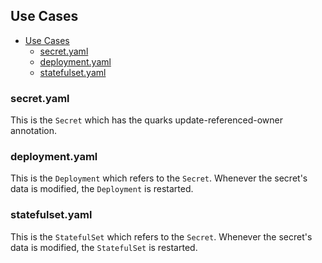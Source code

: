## Use Cases

- [Use Cases](#use-cases)
  - [secret.yaml](#secretyaml)
  - [deployment.yaml](#deploymentyaml)
  - [statefulset.yaml](#statefulsetyaml)

### secret.yaml

This is the `Secret` which has the quarks update-referenced-owner annotation.

### deployment.yaml

This is the `Deployment` which refers to the `Secret`. Whenever the secret's data is modified, the `Deployment` is restarted.

### statefulset.yaml

This is the `StatefulSet` which refers to the `Secret`. Whenever the secret's data is modified, the `StatefulSet` is restarted.
